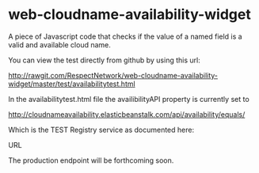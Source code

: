 web-cloudname-availability-widget
=================================

A piece of Javascript code that checks if the value of a named field is a valid and available cloud name. 

You can view the test directly from github by using this url:

  http://rawgit.com/RespectNetwork/web-cloudname-availability-widget/master/test/availabilitytest.html

In the availabilitytest.html file the availibilityAPI property is currently set to 

   http://cloudnameavailability.elasticbeanstalk.com/api/availability/equals/
   
Which is the TEST Registry service as documented here:

  URL
  
The production endpoint will be forthcoming soon.
